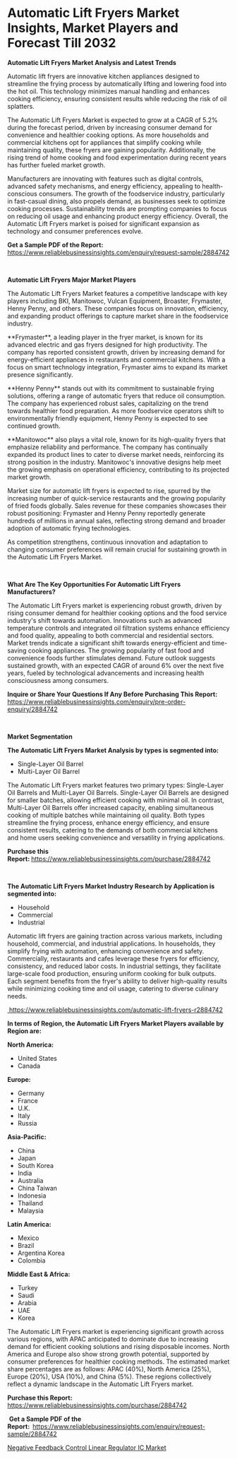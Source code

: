 <p><h1>Automatic Lift Fryers Market Insights, Market Players and Forecast Till 2032</h1></p><p><strong>Automatic Lift Fryers Market Analysis and Latest Trends</strong></p>
<p><p>Automatic lift fryers are innovative kitchen appliances designed to streamline the frying process by automatically lifting and lowering food into the hot oil. This technology minimizes manual handling and enhances cooking efficiency, ensuring consistent results while reducing the risk of oil splatters. </p><p>The Automatic Lift Fryers Market is expected to grow at a CAGR of 5.2% during the forecast period, driven by increasing consumer demand for convenience and healthier cooking options. As more households and commercial kitchens opt for appliances that simplify cooking while maintaining quality, these fryers are gaining popularity. Additionally, the rising trend of home cooking and food experimentation during recent years has further fueled market growth. </p><p>Manufacturers are innovating with features such as digital controls, advanced safety mechanisms, and energy efficiency, appealing to health-conscious consumers. The growth of the foodservice industry, particularly in fast-casual dining, also propels demand, as businesses seek to optimize cooking processes. Sustainability trends are prompting companies to focus on reducing oil usage and enhancing product energy efficiency. Overall, the Automatic Lift Fryers market is poised for significant expansion as technology and consumer preferences evolve.</p></p>
<p><strong>Get a Sample PDF of the Report:&nbsp;</strong> <a href="https://www.reliablebusinessinsights.com/enquiry/request-sample/2884742?utm_campaign=2446&utm_medium=2&utm_source=Github&utm_content=ia&utm_term=13032025&utm_id=automatic-lift-fryers">https://www.reliablebusinessinsights.com/enquiry/request-sample/2884742</a></p>
<p>&nbsp;</p>
<p><strong>Automatic Lift Fryers Major Market Players</strong></p>
<p><p>The Automatic Lift Fryers Market features a competitive landscape with key players including BKI, Manitowoc, Vulcan Equipment, Broaster, Frymaster, Henny Penny, and others. These companies focus on innovation, efficiency, and expanding product offerings to capture market share in the foodservice industry.</p><p>**Frymaster**, a leading player in the fryer market, is known for its advanced electric and gas fryers designed for high productivity. The company has reported consistent growth, driven by increasing demand for energy-efficient appliances in restaurants and commercial kitchens. With a focus on smart technology integration, Frymaster aims to expand its market presence significantly.</p><p>**Henny Penny** stands out with its commitment to sustainable frying solutions, offering a range of automatic fryers that reduce oil consumption. The company has experienced robust sales, capitalizing on the trend towards healthier food preparation. As more foodservice operators shift to environmentally friendly equipment, Henny Penny is expected to see continued growth.</p><p>**Manitowoc** also plays a vital role, known for its high-quality fryers that emphasize reliability and performance. The company has continually expanded its product lines to cater to diverse market needs, reinforcing its strong position in the industry. Manitowoc's innovative designs help meet the growing emphasis on operational efficiency, contributing to its projected market growth.</p><p>Market size for automatic lift fryers is expected to rise, spurred by the increasing number of quick-service restaurants and the growing popularity of fried foods globally. Sales revenue for these companies showcases their robust positioning: Frymaster and Henny Penny reportedly generate hundreds of millions in annual sales, reflecting strong demand and broader adoption of automatic frying technologies.</p><p>As competition strengthens, continuous innovation and adaptation to changing consumer preferences will remain crucial for sustaining growth in the Automatic Lift Fryers Market.</p></p>
<p>&nbsp;</p>
<p><strong>What Are The Key Opportunities For Automatic Lift Fryers Manufacturers?</strong></p>
<p><p>The Automatic Lift Fryers market is experiencing robust growth, driven by rising consumer demand for healthier cooking options and the food service industry's shift towards automation. Innovations such as advanced temperature controls and integrated oil filtration systems enhance efficiency and food quality, appealing to both commercial and residential sectors. Market trends indicate a significant shift towards energy-efficient and time-saving cooking appliances. The growing popularity of fast food and convenience foods further stimulates demand. Future outlook suggests sustained growth, with an expected CAGR of around 6% over the next five years, fueled by technological advancements and increasing health consciousness among consumers.</p></p>
<p><strong>Inquire or Share Your Questions If Any Before Purchasing This Report:</strong> <a href="https://www.reliablebusinessinsights.com/enquiry/pre-order-enquiry/2884742?utm_campaign=2446&utm_medium=2&utm_source=Github&utm_content=ia&utm_term=13032025&utm_id=automatic-lift-fryers">https://www.reliablebusinessinsights.com/enquiry/pre-order-enquiry/2884742</a></p>
<p>&nbsp;</p>
<p><strong>Market Segmentation</strong></p>
<p><strong>The Automatic Lift Fryers Market Analysis by types is segmented into:</strong></p>
<p><ul><li>Single-Layer Oil Barrel</li><li>Multi-Layer Oil Barrel</li></ul></p>
<p><p>The Automatic Lift Fryers market features two primary types: Single-Layer Oil Barrels and Multi-Layer Oil Barrels. Single-Layer Oil Barrels are designed for smaller batches, allowing efficient cooking with minimal oil. In contrast, Multi-Layer Oil Barrels offer increased capacity, enabling simultaneous cooking of multiple batches while maintaining oil quality. Both types streamline the frying process, enhance energy efficiency, and ensure consistent results, catering to the demands of both commercial kitchens and home users seeking convenience and versatility in frying applications.</p></p>
<p><strong>Purchase this Report:&nbsp;</strong><a href="https://www.reliablebusinessinsights.com/purchase/2884742?utm_campaign=2446&utm_medium=2&utm_source=Github&utm_content=ia&utm_term=13032025&utm_id=automatic-lift-fryers">https://www.reliablebusinessinsights.com/purchase/2884742</a></p>
<p>&nbsp;</p>
<p><strong>The Automatic Lift Fryers Market Industry Research by Application is segmented into:</strong></p>
<p><ul><li>Household</li><li>Commercial</li><li>Industrial</li></ul></p>
<p><p>Automatic lift fryers are gaining traction across various markets, including household, commercial, and industrial applications. In households, they simplify frying with automation, enhancing convenience and safety. Commercially, restaurants and cafes leverage these fryers for efficiency, consistency, and reduced labor costs. In industrial settings, they facilitate large-scale food production, ensuring uniform cooking for bulk outputs. Each segment benefits from the fryer's ability to deliver high-quality results while minimizing cooking time and oil usage, catering to diverse culinary needs.</p></p>
<p><a href="https://www.reliablebusinessinsights.com/automatic-lift-fryers-r2884742?utm_campaign=2446&utm_medium=2&utm_source=Github&utm_content=ia&utm_term=13032025&utm_id=automatic-lift-fryers">&nbsp;https://www.reliablebusinessinsights.com/automatic-lift-fryers-r2884742</a></p>
<p><strong>In terms of Region, the Automatic Lift Fryers Market Players available by Region are:</strong></p>
<p>
    <p> <strong> North America: </strong>
        <ul>
            <li>United States</li>
            <li>Canada</li>
        </ul>
        </p> 
    <p> <strong> Europe: </strong>
        <ul>
            <li>Germany</li>
            <li>France</li>
            <li>U.K.</li>
            <li>Italy</li>
            <li>Russia</li>
        </ul>
        </p> 
    <p> <strong> Asia-Pacific: </strong>
        <ul>
            <li>China</li>
            <li>Japan</li>
            <li>South Korea</li>
            <li>India</li>
            <li>Australia</li>
            <li>China Taiwan</li>
            <li>Indonesia</li>
            <li>Thailand</li>
            <li>Malaysia</li>
        </ul>
        </p> 
    <p> <strong> Latin America: </strong>
        <ul>
            <li>Mexico</li>
            <li>Brazil</li>
            <li>Argentina Korea</li>
            <li>Colombia</li>
        </ul>
        </p> 
    <p> <strong> Middle East & Africa: </strong>
        <ul>
            <li>Turkey</li>
            <li>Saudi</li>
            <li>Arabia</li>
            <li>UAE</li>
            <li>Korea</li>
        </ul>
    </p>
    </p>
<p><p>The Automatic Lift Fryers market is experiencing significant growth across various regions, with APAC anticipated to dominate due to increasing demand for efficient cooking solutions and rising disposable incomes. North America and Europe also show strong growth potential, supported by consumer preferences for healthier cooking methods. The estimated market share percentages are as follows: APAC (40%), North America (25%), Europe (20%), USA (10%), and China (5%). These regions collectively reflect a dynamic landscape in the Automatic Lift Fryers market.</p></p>
<p><strong>Purchase this Report: </strong><a href="https://www.reliablebusinessinsights.com/purchase/2884742?utm_campaign=2446&utm_medium=2&utm_source=Github&utm_content=ia&utm_term=13032025&utm_id=automatic-lift-fryers">https://www.reliablebusinessinsights.com/purchase/2884742</a></p>
<p>&nbsp;<strong>Get a Sample PDF of the Report:&nbsp;&nbsp;</strong><a href="https://www.reliablebusinessinsights.com/enquiry/request-sample/2884742?utm_campaign=2446&utm_medium=2&utm_source=Github&utm_content=ia&utm_term=13032025&utm_id=automatic-lift-fryers">https://www.reliablebusinessinsights.com/enquiry/request-sample/2884742</a></p>
<p><strong></strong></p>
<p><p><a href="https://github.com/stillsfloria19981/Market-Research-Report-List-1/blob/main/negative-feedback-control-linear-regulator-ic-market.md?utm_campaign=2446&utm_medium=2&utm_source=Github&utm_content=ia&utm_term=13032025&utm_id=automatic-lift-fryers">Negative Feedback Control Linear Regulator IC Market</a></p></p>